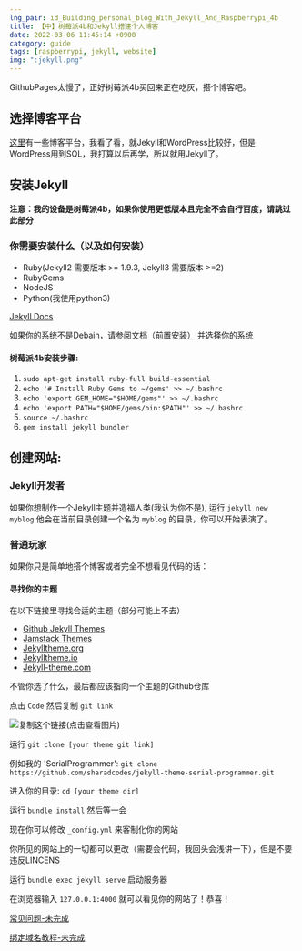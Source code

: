 ```yaml
---
lng_pair: id_Building_personal_blog_With_Jekyll_And_Raspberrypi_4b
title: 【中】树莓派4b和Jekyll搭建个人博客
date: 2022-03-06 11:45:14 +0900
category: guide
tags: [raspberrypi, jekyll, website]
img: ":jekyll.png"
---
```


<!-- outline-start -->

GithubPages太慢了，正好树莓派4b买回来正在吃灰，搭个博客吧。

<!-- outline-end -->

## 选择博客平台

[这里](https://zhuanlan.zhihu.com/p/25280413)有一些博客平台，我看了看，就Jekyll和WordPress比较好，但是WordPress用到SQL，我打算以后再学，所以就用Jekyll了。

## 安装Jekyll

**注意：我的设备是树莓派4b，如果你使用更低版本且完全不会自行百度，请跳过此部分**

### 你需要安装什么（以及如何安装）

- Ruby(Jekyll2 需要版本 >= 1.9.3, Jekyll3 需要版本 >=2)
- RubyGems
- NodeJS
- Python(我使用python3)

[Jekyll Docs](https://jekyllcn.com/docs/)

如果你的系统不是Debain，请参阅[文档（前置安装）](https://jekyllrb.com/docs/installation/) 并选择你的系统

#### 树莓派4b安装步骤:

1. ``sudo apt-get install ruby-full build-essential``
2. ``echo '# Install Ruby Gems to ~/gems' >> ~/.bashrc``
3. ``echo 'export GEM_HOME="$HOME/gems"' >> ~/.bashrc``
4. ``echo 'export PATH="$HOME/gems/bin:$PATH"' >> ~/.bashrc``
5. ``source ~/.bashrc``
6. ``gem install jekyll bundler``

## 创建网站:

### Jekyll开发者

如果你想制作一个Jekyll主题并造福人类(我认为你不是), 运行 ``jekyll new myblog`` 他会在当前目录创建一个名为 `myblog` 的目录，你可以开始表演了。

### 普通玩家

如果你只是简单地搭个博客或者完全不想看见代码的话：

#### 寻找你的主题

在以下链接里寻找合适的主题（部分可能上不去）

- [Github Jekyll Themes](https://github.com/topics/jekyll-theme)
- [Jamstack Themes](https://jamstackthemes.dev/ssg/jekyll/)
- [Jekylltheme.org](http://jekyllthemes.org/)
- [Jekylltheme.io](https://jekyllthemes.io/)
- [Jekyll-theme.com](https://jekyll-themes.com/)

不管你选了什么，最后都应该指向一个主题的Github仓库

点击 `Code`  然后复制 `git link`

![复制这个链接(点击查看图片)](:2022-03-06-01.png)

运行 ``git clone [your theme git link]``

例如我的 'SerialProgrammer':
 `git clone https://github.com/sharadcodes/jekyll-theme-serial-programmer.git`

进入你的目录: `cd [your theme dir]`

运行 `bundle install` 然后等一会

现在你可以修改 `_config.yml` 来客制化你的网站

你所见的网站上的一切都可以更改（需要会代码，我回头会浅讲一下），但是不要违反LINCENS

运行 `bundle exec jekyll serve` 启动服务器

在浏览器输入 `127.0.0.1:4000` 就可以看见你的网站了！恭喜！

[常见问题-未完成]()

[绑定域名教程-未完成]()
